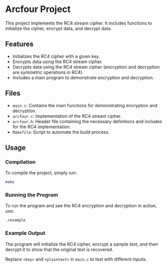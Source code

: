 # Arcfour Project

This project implements the RC4 stream cipher. It includes functions to initialize the cipher, encrypt data, and decrypt data.

## Features

- Initializes the RC4 cipher with a given key.
- Encrypts data using the RC4 stream cipher.
- Decrypts data using the RC4 stream cipher (encryption and decryption are symmetric operations in RC4).
- Includes a main program to demonstrate encryption and decryption.

## Files

- `main.c`: Contains the main functions for demonstrating encryption and decryption.
- `arcfour.c`: Implementation of the RC4 stream cipher.
- `arcfour.h`: Header file containing the necessary definitions and includes for the RC4 implementation.
- `Makefile`: Script to automate the build process.

## Usage

### Compilation

To compile the project, simply run:

```sh
make
```

### Running the Program

To run the program and see the RC4 encryption and decryption in action, use:

```sh
./example
```

### Example Output

The program will initialize the RC4 cipher, encrypt a sample text, and then decrypt it to show that the original text is recovered.

Replace `<key>` and `<plaintext>` in `main.c` to test with different inputs.

